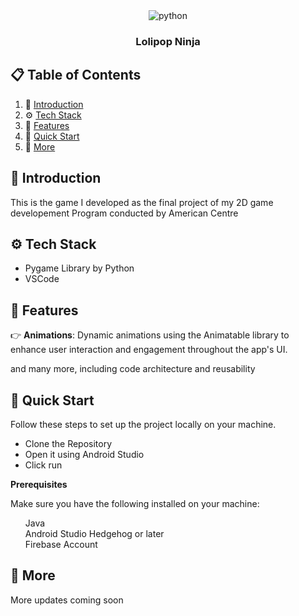 
<div align="center">


  <div>
    <img src="https://img.shields.io/badge/-Python-black?style=for-the-badge&logoColor=white&logo=python&color=61DAFB" alt="python" />
  </div>

  <h3 align="center">Lolipop Ninja</h3>


</div>

## 📋 <a name="table">Table of Contents</a>

1. 🤖 [Introduction](#introduction)
2. ⚙️ [Tech Stack](#tech-stack)
3. 🔋 [Features](#features)
4. 🤸 [Quick Start](#quick-start)
5. 🚀 [More](#more)


## <a name="introduction">🤖 Introduction</a>

This is the game I developed as the final project of my 2D game developement Program conducted by American Centre


## <a name="tech-stack">⚙️ Tech Stack</a>

- Pygame Library by Python
- VSCode

## <a name="features">🔋 Features</a>


👉 **Animations**: Dynamic animations using the Animatable library to enhance user interaction and engagement throughout the app's UI.


and many more, including code architecture and reusability 

## <a name="quick-start">🤸 Quick Start</a>

Follow these steps to set up the project locally on your machine.
<ul>
<li>Clone the Repository</li>
<li>Open it using Android Studio </li>
<li>Click run</li>
</ul>

**Prerequisites**

Make sure you have the following installed on your machine:
<ul>
  <summary>Java</summary>
  <summary>Android Studio Hedgehog or later</summary>
  <summary>Firebase Account</summary>
</ul>

## <a name="more">🚀 More</a>
<p> More updates coming soon</p>


<br />
<br />




</a>

#
